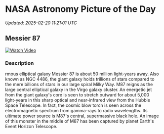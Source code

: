 # NASA Astronomy Picture of the Day

_Updated: 2025-02-20 11:21:01 UTC_

## Messier 87

[![Watch Video](https://img.youtube.com/vi/https://apod.nasa.gov/apod/image/2502/m87-full_1024.jpg/0.jpg)](https://apod.nasa.gov/apod/image/2502/m87-full_1024.jpg)

### Description

rmous elliptical galaxy Messier 87 is about 50 million light-years away. Also known as NGC 4486, the giant galaxy holds trillions of stars compared to the mere billions of stars in our large spiral Milky Way. M87 reigns as the large central elliptical galaxy in the Virgo galaxy cluster. An energetic jet from the giant galaxy's core is seen to stretch outward for about 5,000 light-years in this sharp optical and near-infrared view from the Hubble Space Telescope. In fact, the cosmic blow torch is seen across the electromagnetic spectrum from gamma-rays to radio wavelengths. Its ultimate power source is M87's central, supermassive black hole. An image of this monster in the middle of M87 has been captured by planet Earth's Event Horizon Telescope.
